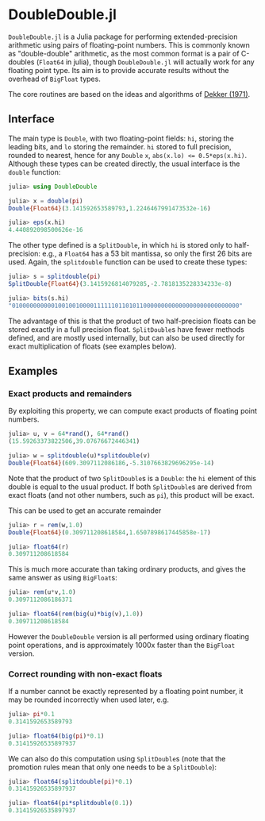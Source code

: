 DoubleDouble.jl
===========

`DoubleDouble.jl` is a Julia package for performing extended-precision arithmetic using pairs of floating-point numbers. This is commonly known as "double-double" arithmetic, as the most common format is a pair of C-doubles (`Float64` in julia), though `DoubleDouble.jl` will actually work for any floating point type. Its aim is to provide accurate results without the overhead of `BigFloat` types.

The core routines are based on the ideas and algorithms of [Dekker (1971)][dekker1971]. 

Interface
------------
The main type is `Double`, with two floating-point fields: `hi`, storing the leading bits, and `lo` storing the remainder. `hi` stored to full precision, rounded to nearest, hence for any `Double` `x`, `abs(x.lo) <= 0.5*eps(x.hi)`. Although these types can be created directly, the usual interface is the `double` function:

```julia
julia> using DoubleDouble

julia> x = double(pi)
Double{Float64}(3.141592653589793,1.2246467991473532e-16)

julia> eps(x.hi)
4.440892098500626e-16
```

The other type defined is a `SplitDouble`, in which `hi` is stored only to half-precision: e.g., a `Float64` has a 53 bit mantissa, so only the first 26 bits are used. Again, the `splitdouble` function can be used to create these types:
```julia
julia> s = splitdouble(pi)
SplitDouble{Float64}(3.1415926814079285,-2.7818135228334233e-8)

julia> bits(s.hi)
"0100000000001001001000011111101101011000000000000000000000000000"
```
The advantage of this is that the product of two half-precision floats can be stored exactly in a full precision float. `SplitDouble`s have fewer methods defined, and are mostly used internally, but can also be used directly for exact multiplication of floats (see examples below).

Examples 
---------
### Exact products and remainders

By exploiting this property, we can compute exact products of floating point numbers.

```julia
julia> u, v = 64*rand(), 64*rand()
(15.59263373822506,39.07676672446341)

julia> w = splitdouble(u)*splitdouble(v)
Double{Float64}(609.3097112086186,-5.3107663829696295e-14)
```
Note that the product of two `SplitDouble`s is a `Double`: the `hi` element of this double is equal to the usual product. If both `SplitDouble`s are derived from exact floats (and not other numbers, such as `pi`), this product will be exact.

This can be used to get an accurate remainder 
```julia
julia> r = rem(w,1.0)
Double{Float64}(0.309711208618584,1.6507898617445858e-17)

julia> float64(r)
0.309711208618584
```

This is much more accurate than taking ordinary products, and gives the same answer as using `BigFloat`s:
```julia
julia> rem(u*v,1.0)
0.3097112086186371

julia> float64(rem(big(u)*big(v),1.0))
0.309711208618584
```
However the `DoubleDouble` version is all performed using ordinary floating point operations, and is approximately 1000x faster than the `BigFloat` version.

### Correct rounding with non-exact floats

If a number cannot be exactly represented by a floating point number, it may be rounded incorrectly when used later, e.g.
```julia
julia> pi*0.1
0.3141592653589793

julia> float64(big(pi)*0.1)
0.31415926535897937
```
We can also do this computation using `SplitDouble`s (note that the promotion rules mean that only one needs to be a `SplitDouble`):
```julia
julia> float64(splitdouble(pi)*0.1)
0.31415926535897937

julia> float64(pi*splitdouble(0.1))
0.31415926535897937
```

[dekker1971]: http://link.springer.com/article/10.1007%2FBF01397083  "T.J. Dekker (1971) 'A floating-point technique for extending the available precision', Numerische Mathematik, Volume 18, Issue 3, pp 224-242"
